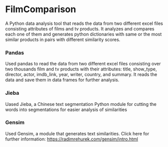 # FilmComparison
A Python data analysis tool that reads the data from two different excel files consisting attributes of films and tv products. It analyzes and compares each one of them and generates python dictionaries with same or the most similar products in pairs with different similarity scores.

### Pandas
Used pandas to read the data from two different excel files consisting over two thousands film and tv products with their attributes: title, show_type, director, actor, imdb_link, year, writer, country, and summary. It reads the data and save them in data frames for further analysis. 

### Jieba
Uased Jieba, a Chinese text segmentation Python module for cutting the words into segmentations for easier analysis of similarities

### Gensim
Used Gensim, a module that generates text similarities. 
Click here for further information: https://radimrehurek.com/gensim/intro.html

